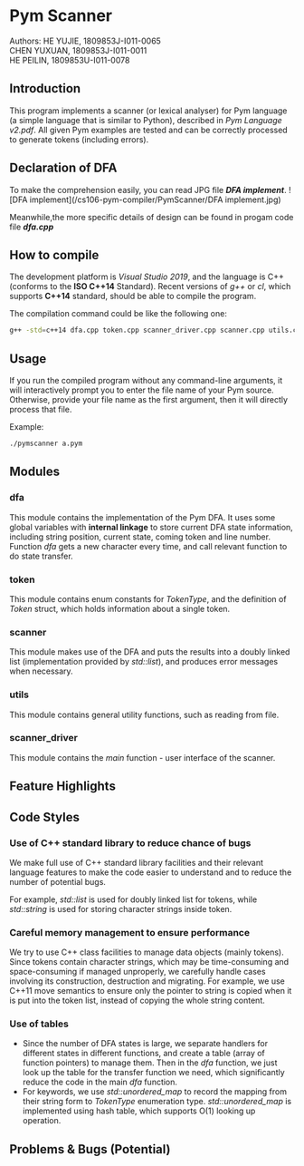 # Pym Scanner
Authors:
HE YUJIE, 1809853J-I011-0065  
CHEN YUXUAN, 1809853J-I011-0011  
HE PEILIN, 1809853U-I011-0078

## Introduction
This program implements a scanner (or lexical analyser) for Pym language (a simple language that is similar to Python), described in *Pym Language v2.pdf*. All given Pym examples are tested and can be correctly processed to generate tokens (including errors).

## Declaration of DFA
To make the comprehension easily, you can read JPG file ***DFA implement***. 
![DFA implement](/cs106-pym-compiler/PymScanner/DFA implement.jpg)

Meanwhile,the more specific details of design can be found in progam code file ***dfa.cpp*** 

## How to compile
The development platform is *Visual Studio 2019*, and the language is C++ (conforms to the **ISO C++14** Standard). Recent versions of *g++* or *cl*, which supports **C++14** standard, should be able to compile the program.

The compilation command could be like the following one:
```sh
g++ -std=c++14 dfa.cpp token.cpp scanner_driver.cpp scanner.cpp utils.cpp -o pymscanner
```

## Usage
If you run the compiled program without any command-line arguments, it will interactively prompt you to enter the file name of your Pym source. Otherwise, provide your file name as the first argument, then it will directly process that file.

Example:
```sh
./pymscanner a.pym
```

## Modules
### dfa
This module contains the implementation of the Pym DFA. It uses some global variables with **internal linkage** to store current DFA state information, including string position, current state, coming token and line number. Function *dfa* gets a new character every time, and call relevant function to do state transfer.
### token
This module contains enum constants for *TokenType*, and the definition of *Token* struct, which holds information about a single token.
### scanner
This module makes use of the DFA and puts the results into a doubly linked list (implementation provided by *std::list*), and produces error messages when necessary.
### utils
This module contains general utility functions, such as reading from file.
### scanner_driver
This module contains the *main* function - user interface of the scanner.

## Feature Highlights


## Code Styles
### Use of C++ standard library to reduce chance of bugs
We make full use of C++ standard library facilities and their relevant language features to make the code easier to understand and to reduce the number of potential bugs.

For example, *std::list* is used for doubly linked list for tokens, while *std::string* is used for storing character strings inside token.

### Careful memory management to ensure performance
We try to use C++ class facilities to manage data objects (mainly tokens). Since tokens contain character strings, which may be time-consuming and space-consuming if managed unproperly, we carefully handle cases involving its construction, destruction and migrating. For example, we use C++11 move semantics to ensure only the pointer to string is copied when it is put into the token list, instead of copying the whole string content.

### Use of tables
- Since the number of DFA states is large, we separate handlers for different states in different functions, and create a table (array of function pointers) to manage them. Then in the *dfa* function, we just look up the table for the transfer function we need, which significantly reduce the code in the main *dfa* function.
- For keywords, we use *std::unordered_map* to record the mapping from their string form to *TokenType* enumeration type. *std::unordered_map* is implemented using hash table, which supports O(1) looking up operation.

## Problems & Bugs (Potential)

